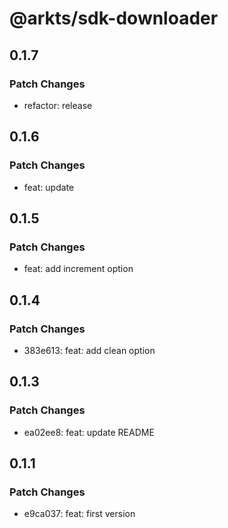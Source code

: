 # @arkts/sdk-downloader

## 0.1.7

### Patch Changes

- refactor: release

## 0.1.6

### Patch Changes

- feat: update

## 0.1.5

### Patch Changes

- feat: add increment option

## 0.1.4

### Patch Changes

- 383e613: feat: add clean option

## 0.1.3

### Patch Changes

- ea02ee8: feat: update README

## 0.1.1

### Patch Changes

- e9ca037: feat: first version

